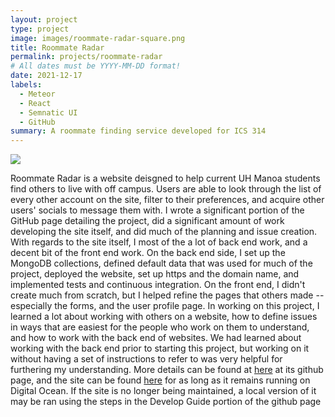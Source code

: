 ```yaml
---
layout: project
type: project
image: images/roommate-radar-square.png
title: Roommate Radar
permalink: projects/roommate-radar
# All dates must be YYYY-MM-DD format!
date: 2021-12-17
labels:
  - Meteor
  - React
  - Semnatic UI
  - GitHub
summary: A roommate finding service developed for ICS 314
---
```


<img class="ui image" src="{{ site.baseurl }}/images/roommate-radar-header.png">

Roommate Radar is a website deisgned to help current UH Manoa students find others to live with off campus.
Users are able to look through the list of every other account on the site, filter to their preferences, and acquire other users' socials to message them with.
I wrote a significant portion of the GitHub page detailing the project, did a significant amount of work developing the site itself, and did much of the planning and issue creation.
With regards to the site itself, I most of the a lot of back end work, and a decent bit of the front end work.
On the back end side, I set up the MongoDB collections, defined default data that was used for much of the project, deployed the website, set up https and the domain name, and implemented tests and continuous integration.
On the front end, I didn't create much from scratch, but I helped refine the pages that others made -- especially the forms, and the user profile page.
In working on this project, I learned a lot about working with others on a website, how to define issues in ways that are easiest for the people who work on them to understand, and how to work with the back end of websites.
We had learned about working with the back end prior to starting this project, but working on it without having a set of instructions to refer to was very helpful for furthering my understanding.
More details can be found at [here](https://roommate-radar.github.io) at its github page, and the site can be found [here](https://roommate-radar.com) for as long as it remains running on Digital Ocean.
If the site is no longer being maintained, a local version of it may be ran using the steps in the Develop Guide portion of the github page
